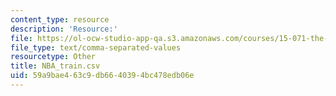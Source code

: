 ```yaml
---
content_type: resource
description: 'Resource:'
file: https://ol-ocw-studio-app-qa.s3.amazonaws.com/courses/15-071-the-analytics-edge-spring-2017/59a9bae463c9db6640394bc478edb06e_NBA_train.csv
file_type: text/comma-separated-values
resourcetype: Other
title: NBA_train.csv
uid: 59a9bae4-63c9-db66-4039-4bc478edb06e
---
```

